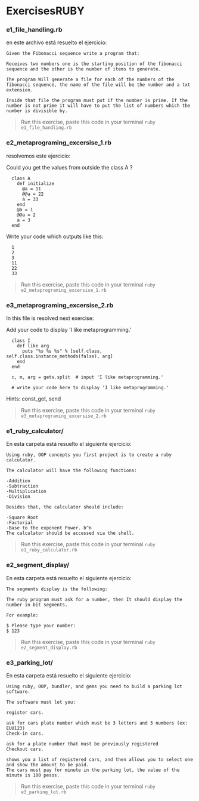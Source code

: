 ExercisesRUBY
=============

### e1_file_handling.rb

en este archivo está resuelto el ejercicio:
```
Given the Fibonacci sequence write a program that:

Receives two numbers one is the starting position of the fibonacci sequence and the other is the number of items to generate.

The program Will generate a file for each of the numbers of the fibonacci sequence, the name of the file will be the number and a txt extension.

Inside that file the program must put if the number is prime. If the number is not prime it will have to put the list of numbers which the number is divisible by.
```
>Run this exercise, paste this code in your terminal `ruby e1_file_handling.rb`

### e2_metaprograming_excersise_1.rb

resolvemos este ejercicio:

  Could you get the values from outside the class A ?
```
  class A
    def initialize
      @a = 11
      @@a = 22
      a = 33
    end
    @a = 1
    @@a = 2
    a = 3
  end
```
  Write your code which outputs like this:
```
  1
  2
  3
  11
  22
  33
```
>Run this exercise, paste this code in your terminal `ruby e2_metaprograming_excersise_1.rb`

### e3_metaprograming_excersise_2.rb

In this file is resolved next exercise:

Add your code to display 'I like metaprogramming.'
```
  class I
    def like arg
      puts "%s %s %s" % [self.class, self.class.instance_methods(false), arg]
    end
  end

  c, m, arg = gets.split  # input 'I like metaprogramming.'

  # write your code here to display 'I like metaprogramming.'
```
Hints: const_get, send
>Run this exercise, paste this code in your terminal `ruby e3_metaprograming_excersise_2.rb`


### e1_ruby_calculator/

En esta carpeta está resuelto el siguiente ejercicio:

```
Using ruby, OOP concepts you first project is to create a ruby calculator.

The calculator will have the following functions:

-Addition
-Subtraction
-Multiplication
-Division

Besides that, the calculator should include:

-Square Root
-Factorial
-Base to the exponent Power. b^n
The calculator should be accessed via the shell.
```
>Run this exercise, paste this code in your terminal `ruby e1_ruby_calculator.rb`


### e2_segment_display/

En esta carpeta está resuelto el siguiente ejercicio:

```
The segments display is the following:

The ruby program must ask for a number, then It should display the number in bit segments.

For example:

$ Please type your number: 
$ 123
```
>Run this exercise, paste this code in your terminal `ruby e2_segment_display.rb`

### e3_parking_lot/

En esta carpeta está resuelto el siguiente ejercicio:

```
Using ruby, OOP, bundler, and gems you need to build a parking lot software.

The software must let you:

register cars.

ask for cars plate number which must be 3 letters and 3 numbers (ex: EUU123)
Check-in cars.

ask for a plate number that must be previously registered
Checkout cars.

shows you a list of registered cars, and then allows you to select one and show the amount to be paid.
The cars must pay for minute in the parking lot, the value of the minute is 100 pesos.
```
>Run this exercise, paste this code in your terminal `ruby e3_parking_lot.rb`




